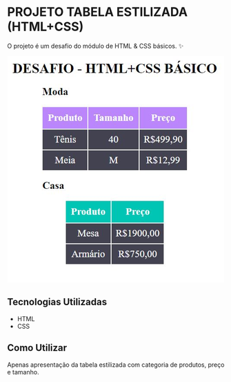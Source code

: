 # PROJETO TABELA ESTILIZADA (HTML+CSS)
O projeto é um desafio do módulo de HTML & CSS básicos.  ✨

<img src="./print.jpg" alt="Imagem Tabela Estilizada" title="Tabela Estilizada">

## Tecnologias Utilizadas
- HTML
- CSS

## Como Utilizar
Apenas apresentação da tabela estilizada com categoria de produtos, preço e tamanho.
